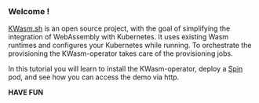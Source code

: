
<br>

### Welcome !

[KWasm.sh](https://kwasm.sh) is an open source project, with the goal of simplifying the integration of WebAssembly with Kubernetes. It uses existing Wasm runtimes and configures your Kubernetes while running. To orchestrate the provisioning the KWasm-operator takes care of the provisioning jobs.

In this tutorial you will learn to install the KWasm-operator, deploy a [Spin](https://developer.fermyon.com/spin/index) pod, and see how you can access the demo via http.

**HAVE FUN**
